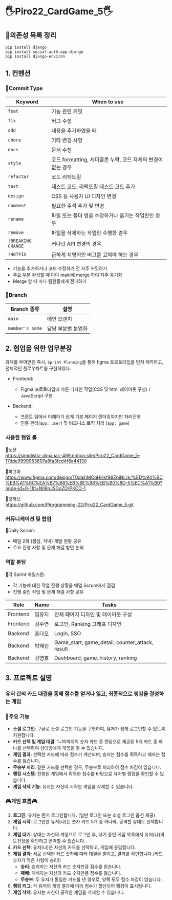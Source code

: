 # 🖐️Piro22_CardGame_5🖐️

## 📜의존성 목록 정리
```
pip install django
pip install social-auth-app-django
pip install django-environ
```

## 1. 컨벤션

### 🧐Commit Type

| Keyword | When to use |
| --- | --- |
| `feat` | 기능 관련 커밋 |
| `fix` | 버그 수정 |
| `add` | 내용을 추가하였을 때 |
| `chore` | 기타 변경 사항 |
| `docs` | 문서 수정 |
| `style` | 코드 formatting, 세미콜론 누락, 코드 자체의 변경이 없는 경우 |
| `refactor` | 코드 리팩토링 |
| `test` | 테스트 코드, 리팩토링 테스트 코드 추가 |
| `design` | CSS 등 사용자 UI 디자인 변경 |
| `comment` | 필요한 주석 추가 및 변경 |
| `rename` | 파일 또는 폴더 명을 수정하거나 옮기는 작업만인 경우 |
| `remove` | 파일을 삭제하는 작업만 수행한 경우 |
| `!BREAKING CHANGE` | 커다란 API 변경의 경우 |
| `!HOTFIX` | 급하게 치명적인 버그를 고쳐야 하는 경우 |
- 기능을 추가하거나 코드 수정하기 전 자주 커밋하기
- 주요 부분 완성할 때 마다 main에 merge 하여 자주 동기화
- Merge 할 때 마다 팀원들에게 전파하기

### 🌿Branch

| Branch 종류        | 설명             |
|---------------------|------------------|
| `main`              | 메인 브랜치      |
| `member's name`     | 담당 부분별 분업화 |


## 2. 협업을 위한 업무분장

과제를 부여받은 즉시, `Sprint Planning`을 통해 figma 프로토타입을 먼저 제작하고, 전체적인 플로우차트를 구현하였다.

- Frontend:
  - Figma 프로토타입에 따른 디자인 작업(CSS 및 html 레이아웃 구성) / JavaScript 구현

- Backend:
  - 프론트 팀에서 이해하기 쉽게 기본 페이지 렌더링까지만 처리진행
  - 인증 관리(`app: user`) 및 비즈니스 로직 처리 (`app: game`)

### 사용한 협업 툴
  📒노션<br>
  https://simplistic-almanac-499.notion.site/Piro22_CardGame_5-17dde9999953807a8fa3fcd4f8a44130

  🎨피그마<br> 
  https://www.figma.com/design/T0daihMCqHHkf99ZpiNLrk/%ED%94%BC%EB%A1%9C%EA%B7%B8%EB%9E%98%EB%B0%8D-5%EC%A1%B0?node-id=0-1&t=NII8nJSGoZOrPKCD-1

  🌱깃허브<br>
  https://github.com/Pirogramming-22/Piro22_CardGame_5.git

### 커뮤니케이션 및 협업
📆Daily Scrum: 
  - 매일 2회 (점심, 저녁) 개발 현황 공유
  - 주요 진행 사항 및 문제 해결 방안 논의

### 역할 분담
🚩각 Sprint 마일스톤:
  - 각 기능에 대한 작업 진행 상황을 매일 Scrum에서 점검
  - 진행 중인 작업 및 문제 해결 사항 공유

| Role     | Name     | Tasks                                   |
|----------|----------|-----------------------------------------|
| Frontend | 임유지   | 전체 페이지 디자인 및 레이아웃 구성       |
| Frontend | 김수연   | 로그인, Ranking 그래프 디자인            |
| Backend  | 홍다오   | Login, SSO                             |
| Backend  | 박혜린   | Game_start, game_detail, counter_attack, result |
| Backend  | 김영호   | Dashboard, game_history, ranking       |


## 3. 프로젝트 설명
### 유저 간의 카드 대결을 통해 점수를 얻거나 잃고, 최종적으로 랭킹을 결정하는 게임

### 📌주요 기능

- **소셜 로그인**: 구글로 소셜 로그인 기능을 구현하여, 유저가 쉽게 로그인할 수 있도록 지원합니다.
- **카드 선택 및 게임 대결**: 1~10까지의 숫자 카드 중 랜덤으로 제공된 5개 카드 중 하나를 선택하여 상대방에게 게임을 걸 수 있습니다.
- **게임 결과**: 선택한 카드에 따라 점수가 계산되며, 승자는 점수를 획득하고 패자는 점수를 잃습니다.
- **무승부 처리**: 같은 카드를 선택한 경우, 무승부로 처리하여 점수 차감이 없습니다.
- **랭킹 시스템**: 진행된 게임에서 획득한 점수를 바탕으로 유저별 랭킹을 확인할 수 있습니다.
- **게임 삭제 기능**: 유저는 자신이 시작한 게임을 삭제할 수 있습니다.


### 🎮게임 흐름🎮

1. **로그인**: 유저는 먼저 로그인합니다. (일반 로그인 또는 소셜 로그인 옵션 제공)
2. **게임 시작**: 로그인한 유저(나)는 숫자 카드 5개 중 하나와, 공격할 상대도 선택합니다. 
3. **게임 대기**: 상대는 자신의 계정으로 로그인 후, 대기 중인 게임 목록에서 유저(나)의 도전장을 확인하고 반격할 수 있습니다.
4. **카드 선택**: 유저(나)은 자신의 카드를 선택하고, 게임에 응답합니다.
5. **게임 결과**: 서로 선택한 카드 숫자에 따라 대결을 벌이고, 결과를 확인합니다.(카드 숫자가 작은 사람이 승리!)
    - **승리**: 승리자는 자신의 카드 숫자만큼 점수를 얻습니다.
    - **패배**: 패배자는 자신의 카드 숫자만큼 점수를 잃습니다.
    - **무승부**: 두 유저가 동일한 카드를 낸 경우로,  양쪽 모두 점수 차감이 없습니다.
6. **랭킹 리그**: 각 유저의 게임 결과에 따라 점수가 합산되어 랭킹이 표시됩니다.
7. **게임 삭제**: 유저는 자신이 공격한 게임을 삭제할 수 있습니다.


